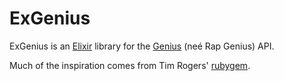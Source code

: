 ExGenius
========

ExGenius is an [Elixir](http://elixir-lang.org) library for the [Genius](http://genius.com) (neé Rap Genius) API.

Much of the inspiration comes from Tim Rogers' [rubygem](https://github.com/timrogers/rapgenius).


